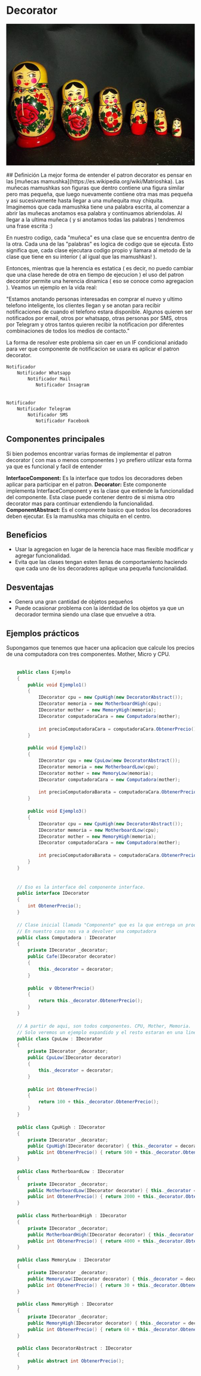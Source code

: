 # Decorator
<p align="center">
  <img src="../imgs/mamushka.jpg">
</p> 
## Definición
La mejor forma de entender el patron decorator es pensar en las [muñecas mamushka](https://es.wikipedia.org/wiki/Matrioshka). Las muñecas mamushkas son figuras que dentro contiene una figura similar pero mas pequeña, que luego nuevamente contiene otra mas mas pequeña y asi sucesivamente hasta llegar a una muñequita muy chiquita. Imaginemos que cada mamushka tiene una palabra escrita, al comenzar a abrir las muñecas anotamos esa palabra y continuamos abriendolas. Al llegar a la ultima muñeca ( y si anotamos todas las palabras ) tendremos una frase escrita :)

En nuestro codigo, cada "muñeca" es una clase que se encuentra dentro de la otra. Cada una de las "palabras" es logica de codigo que se ejecuta. Esto significa que, cada clase ejecutara codigo propio y llamara al metodo de la clase que tiene en su interior ( al igual que las mamushkas! ).

Entonces, mientras que la herencia es estatica ( es decir, no puedo cambiar que una clase herede de otra en tiempo de ejecucion ) el uso del patron decorator permite una herencia dinamica ( eso se conoce como agregacion ). Veamos un ejemplo en la vida real:

"Estamos anotando personas interesadas en comprar el nuevo y ultimo telefono inteligente, los clientes llegan y se anotan para recibir notificaciones de cuando el telefono estara disponible. Algunos quieren ser notificados por email, otros por whatsapp, otras personas por SMS, otros por Telegram  y otros tantos quieren recibir la notificacion por diferentes combinaciones de todos los medios de contacto."

La forma de resolver este problema sin caer en un IF condicional anidado para ver que componente de notificacion se usara es aplicar el patron decorator.

```
Notificador
    Notificador Whatsapp
        Notificador Mail
           Notificador Insagram


Notificador
    Notificador Telegram
        Notificador SMS
           Notificador Facebook
```

## Componentes principales
Si bien podemos encontrar varias formas de implementar el patron decorator ( con mas o menos componentes ) yo prefiero utilizar esta forma ya que es funcional y facil de entender

**InterfaceComponent:** Es la interface que todos los decoradores deben aplicar para participar en el patron.
**Decorator:** Este componente implementa InterfaceComponent y es la clase que extiende la funcionalidad del componente. Esta clase puede contener dentro de si misma otro decorator mas para continuar extendiendo la funcionalidad.
**ComponentAbstract:** Es el componente basico que todos los decoradores deben ejecutar. Es la mamushka mas chiquita en el centro.

## Beneficios
- Usar la agregacion en lugar de la herencia hace mas flexible modificar y agregar funcionalidad.
- Evita que las clases tengan esten llenas de comportamiento haciendo que cada uno de los decoradores aplique una pequeña funcionalidad.

## Desventajas
- Genera una gran cantidad de objetos pequeños
- Puede ocasionar problema con la identidad de los objetos ya que un decorador termina siendo una clase que envuelve a otra.

## Ejemplos prácticos
Supongamos que tenemos que hacer una aplicacion que calcule los precios de una computadora con tres componentes. Mother, Micro y CPU.

```csharp

    public class Ejemplo
    {
        public void Ejemplo1()
        {
            IDecorator cpu = new CpuHigh(new DecoratorAbstract());
            IDecorator memoria = new MotherboardHigh(cpu);
            IDecorator mother = new MemoryHigh(memoria);
            IDecorator computadoraCara = new Computadora(mother);

            int precioComputadoraCara = computadoraCara.ObtenerPrecio(); // 4560
        }

        public void Ejemplo2()
        {
            IDecorator cpu = new CpuLow(new DecoratorAbstract());
            IDecorator memoria = new MotherboardLow(cpu);
            IDecorator mother = new MemoryLow(memoria);
            IDecorator computadoraCara = new Computadora(mother);

            int precioComputadoraBarata = computadoraCara.ObtenerPrecio(); // 2130
        }

        public void Ejemplo3()
        {
            IDecorator cpu = new CpuHigh(new DecoratorAbstract());
            IDecorator memoria = new MotherboardLow(cpu);
            IDecorator mother = new MemoryHigh(memoria);
            IDecorator computadoraCara = new Computadora(mother);

            int precioComputadoraBarata = computadoraCara.ObtenerPrecio(); // 2560
        }
    }


    // Eso es la interface del componente interface.
    public interface IDecorator
    {
        int ObtenerPrecio();
    }

    // Clase inicial llamada "Componente" que es la que entrega un producto terminado.
    // En nuestro caso nos va a devolver una computadora
    public class Computadora : IDecorator
    {
        private IDecorator _decorator;
        public Cafe(IDecorator decorator) 
        {
            this._decorator = decorator;
        }

        public  v ObtenerPrecio() 
        { 
            return this._decorator.ObtenerPrecio(); 
        }            
    }

    // A partir de aqui, son todos componentes. CPU, Mother, Memoria.
    // Solo veremos un ejemplo expandido y el resto estaran en una linea.
    public class CpuLow : IDecorator
    {
        private IDecorator _decorator;
        public CpuLow(IDecorator decorator) 
        {
            this._decorator = decorator;
        }

        public int ObtenerPrecio() 
        { 
            return 100 + this._decorator.ObtenerPrecio(); 
        }            
    }            

    public class CpuHigh : IDecorator
    {
        private IDecorator _decorator;
        public CpuHigh(IDecorator decorator) { this._decorator = decorator; }
        public int ObtenerPrecio() { return 500 + this._decorator.ObtenerPrecio(); }    
    }

    public class MotherboardLow : IDecorator
    {
        private IDecorator _decorator;
        public MotherboardLow(IDecorator decorator) { this._decorator = decorator; }
        public int ObtenerPrecio() { return 2000 + this._decorator.ObtenerPrecio(); }    
    }

    public class MotherboardHigh : IDecorator
    {
        private IDecorator _decorator;
        public MotherboardHigh(IDecorator decorator) { this._decorator = decorator; }
        public int ObtenerPrecio() { return 4000 + this._decorator.ObtenerPrecio(); }    
    }

    public class MemoryLow : IDecorator
    {
        private IDecorator _decorator;
        public MemoryLow(IDecorator decorator) { this._decorator = decorator; }
        public int ObtenerPrecio() { return 30 + this._decorator.ObtenerPrecio(); }    
    }

    public class MemoryHigh : IDecorator
    {
        private IDecorator _decorator;
        public MemoryHigh(IDecorator decorator) { this._decorator = decorator; }
        public int ObtenerPrecio() { return 60 + this._decorator.ObtenerPrecio(); }    
    }

    public class DecoratorAbstract : IDecorator
    {
        public abstract int ObtenerPrecio();  
    }
```
